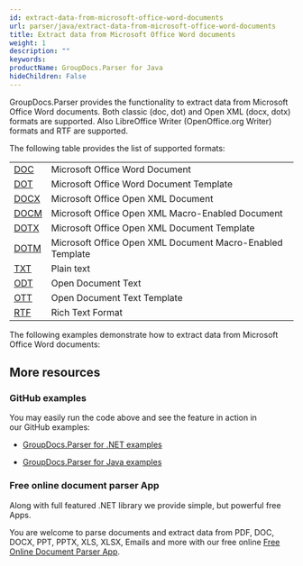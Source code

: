 ```yaml
---
id: extract-data-from-microsoft-office-word-documents
url: parser/java/extract-data-from-microsoft-office-word-documents
title: Extract data from Microsoft Office Word documents
weight: 1
description: ""
keywords: 
productName: GroupDocs.Parser for Java
hideChildren: False
---
```

GroupDocs.Parser provides the functionality to extract data from Microsoft Office Word documents. Both classic (doc, dot) and Open XML (docx, dotx) formats are supported. Also LibreOffice Writer (OpenOffice.org Writer) formats and RTF are supported.

The following table provides the list of supported formats:

<table class="confluenceTable"><tbody><tr><td class="confluenceTd"><a class="external-link" href="https://wiki.fileformat.com/word-processing/doc/" rel="nofollow">DOC</a></td><td class="confluenceTd">Microsoft Office Word Document</td></tr><tr><td class="confluenceTd"><a class="external-link" href="https://wiki.fileformat.com/word-processing/dot/" rel="nofollow">DOT</a></td><td class="confluenceTd">Microsoft Office Word Document Template</td></tr><tr><td class="confluenceTd"><a class="external-link" href="https://wiki.fileformat.com/word-processing/docx/" rel="nofollow">DOCX</a></td><td class="confluenceTd">Microsoft Office Open XML Document</td></tr><tr><td class="confluenceTd"><a class="external-link" href="https://wiki.fileformat.com/word-processing/docm/" rel="nofollow">DOCM</a></td><td class="confluenceTd">Microsoft Office Open XML Macro-Enabled Document</td></tr><tr><td class="confluenceTd"><a class="external-link" href="https://wiki.fileformat.com/word-processing/dotx/" rel="nofollow">DOTX</a></td><td class="confluenceTd">Microsoft Office Open XML Document Template</td></tr><tr><td class="confluenceTd"><a class="external-link" href="https://wiki.fileformat.com/word-processing/dotm/" rel="nofollow">DOTM</a></td><td class="confluenceTd">Microsoft Office Open XML Document Macro-Enabled Template</td></tr><tr><td class="confluenceTd"><a class="external-link" href="https://wiki.fileformat.com/word-processing/txt/" rel="nofollow">TXT</a></td><td class="confluenceTd">Plain text</td></tr><tr><td class="confluenceTd"><a class="external-link" href="https://wiki.fileformat.com/word-processing/odt/" rel="nofollow">ODT</a></td><td class="confluenceTd">Open Document Text</td></tr><tr><td class="confluenceTd"><a class="external-link" href="https://wiki.fileformat.com/word-processing/ott/" rel="nofollow">OTT</a></td><td class="confluenceTd">Open Document Text Template</td></tr><tr><td class="confluenceTd"><a class="external-link" href="https://wiki.fileformat.com/word-processing/rtf/" rel="nofollow">RTF</a></td><td class="confluenceTd">Rich Text Format</td></tr></tbody></table>

The following examples demonstrate how to extract data from Microsoft Office Word documents:

## More resources

### GitHub examples

You may easily run the code above and see the feature in action in our GitHub examples:

*   [GroupDocs.Parser for .NET examples](https://github.com/groupdocs-parser/GroupDocs.Parser-for-.NET)
    
*   [GroupDocs.Parser for Java examples](https://github.com/groupdocs-parser/GroupDocs.Parser-for-Java)
    

### Free online document parser App

Along with full featured .NET library we provide simple, but powerful free Apps.

You are welcome to parse documents and extract data from PDF, DOC, DOCX, PPT, PPTX, XLS, XLSX, Emails and more with our free online [Free Online Document Parser App](https://products.groupdocs.app/parser).
